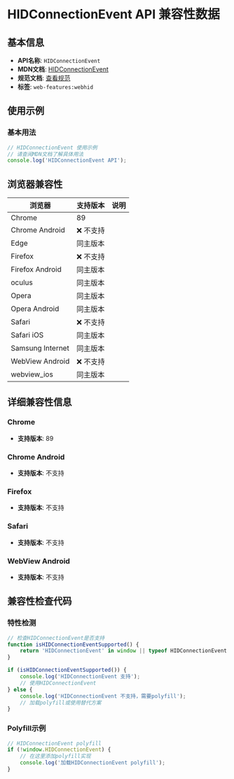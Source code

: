 # HIDConnectionEvent API 兼容性数据

## 基本信息

- **API名称**: `HIDConnectionEvent`
- **MDN文档**: [HIDConnectionEvent](https://developer.mozilla.org/docs/Web/API/HIDConnectionEvent)
- **规范文档**: [查看规范](https://wicg.github.io/webhid/#dom-hidconnectionevent)
- **标签**: `web-features:webhid`

## 使用示例

### 基本用法

```javascript
// HIDConnectionEvent 使用示例
// 请查阅MDN文档了解具体用法
console.log('HIDConnectionEvent API');
```

## 浏览器兼容性

| 浏览器 | 支持版本 | 说明 |
|--------|----------|------|
| Chrome | 89 |  |
| Chrome Android | ❌ 不支持 |  |
| Edge | 同主版本 |  |
| Firefox | ❌ 不支持 |  |
| Firefox Android | 同主版本 |  |
| oculus | 同主版本 |  |
| Opera | 同主版本 |  |
| Opera Android | 同主版本 |  |
| Safari | ❌ 不支持 |  |
| Safari iOS | 同主版本 |  |
| Samsung Internet | 同主版本 |  |
| WebView Android | ❌ 不支持 |  |
| webview_ios | 同主版本 |  |

## 详细兼容性信息

### Chrome

- **支持版本**: 89

### Chrome Android

- **支持版本**: 不支持

### Firefox

- **支持版本**: 不支持

### Safari

- **支持版本**: 不支持

### WebView Android

- **支持版本**: 不支持

## 兼容性检查代码

### 特性检测

```javascript
// 检查HIDConnectionEvent是否支持
function isHIDConnectionEventSupported() {
    return 'HIDConnectionEvent' in window || typeof HIDConnectionEvent !== 'undefined';
}

if (isHIDConnectionEventSupported()) {
    console.log('HIDConnectionEvent 支持');
    // 使用HIDConnectionEvent
} else {
    console.log('HIDConnectionEvent 不支持，需要polyfill');
    // 加载polyfill或使用替代方案
}
```

### Polyfill示例

```javascript
// HIDConnectionEvent polyfill
if (!window.HIDConnectionEvent) {
    // 在这里添加polyfill实现
    console.log('加载HIDConnectionEvent polyfill');
}
```


